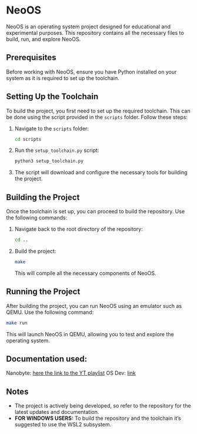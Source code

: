 # NeoOS

NeoOS is an operating system project designed for educational and experimental purposes. This repository contains all the necessary files to build, run, and explore NeoOS.

## Prerequisites

Before working with NeoOS, ensure you have Python installed on your system as it is required to set up the toolchain.

## Setting Up the Toolchain

To build the project, you first need to set up the required toolchain. This can be done using the script provided in the `scripts` folder. Follow these steps:

1. Navigate to the `scripts` folder:
    
    ```bash
    cd scripts
    
    ```
    
2. Run the `setup_toolchain.py` script:
    
    ```bash
    python3 setup_toolchain.py
    
    ```
    
3. The script will download and configure the necessary tools for building the project.

## Building the Project

Once the toolchain is set up, you can proceed to build the repository. Use the following commands:

1. Navigate back to the root directory of the repository:
    
    ```bash
    cd ..
    ```
    
2. Build the project:
    
    ```bash
    make
    ```
    
    This will compile all the necessary components of NeoOS.
    

## Running the Project

After building the project, you can run NeoOS using an emulator such as QEMU. Use the following command:

```bash
make run
```

This will launch NeoOS in QEMU, allowing you to test and explore the operating system.

## Documentation used:
Nanobyte: [here the link to the YT playlist](https://www.youtube.com/watch?v=9t-SPC7Tczc&list=PLFjM7v6KGMpiH2G-kT781ByCNC_0pKpPN)
OS Dev: [link](https://wiki.osdev.org/Expanded_Main_Page)

## Notes

- The project is actively being developed, so refer to the repository for the latest updates and documentation.
- **FOR WINDOWS USERS:** To build the repository and the toolchain it’s suggested to use the WSL2 subsystem.
